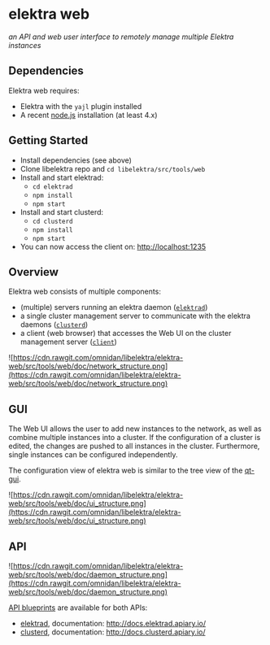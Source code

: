 # elektra web

_an API and web user interface to remotely manage multiple Elektra instances_


## Dependencies

Elektra web requires:

 * Elektra with the `yajl` plugin installed
 * A recent [node.js](https://nodejs.org/en/) installation (at least 4.x)


## Getting Started

 * Install dependencies (see above)
 * Clone libelektra repo and `cd libelektra/src/tools/web`
 * Install and start elektrad:
   * `cd elektrad`
   * `npm install`
   * `npm start`
 * Install and start clusterd:
   * `cd clusterd`
   * `npm install`
   * `npm start`
 * You can now access the client on: [http://localhost:1235](http://localhost:1235)


## Overview

Elektra web consists of multiple components:

 * (multiple) servers running an elektra daemon ([`elektrad`](elektrad/))
 * a single cluster management server to communicate with the elektra daemons ([`clusterd`](clusterd/))
 * a client (web browser) that accesses the Web UI on the cluster management server ([`client`](client/))

![https://cdn.rawgit.com/omnidan/libelektra/elektra-web/src/tools/web/doc/network_structure.png](https://cdn.rawgit.com/omnidan/libelektra/elektra-web/src/tools/web/doc/network_structure.png)


## GUI

The Web UI allows the user to add new instances to the network, as well as
combine multiple instances into a cluster. If the configuration of a cluster is
edited, the changes are pushed to all instances in the cluster. Furthermore,
single instances can be configured independently.

The configuration view of elektra web is similar to the tree view of the
[qt-gui](http://git.libelektra.org/tree/master/src/tools/qt-gui).

![https://cdn.rawgit.com/omnidan/libelektra/elektra-web/src/tools/web/doc/ui_structure.png](https://cdn.rawgit.com/omnidan/libelektra/elektra-web/src/tools/web/doc/ui_structure.png)


## API

![https://cdn.rawgit.com/omnidan/libelektra/elektra-web/src/tools/web/doc/daemon_structure.png](https://cdn.rawgit.com/omnidan/libelektra/elektra-web/src/tools/web/doc/daemon_structure.png)

[API blueprints](https://apiblueprint.org/) are available for both APIs:

 * [elektrad](https://github.com/omnidan/libelektra/elektra-web/doc/apiblueprints/elektrad.apib), documentation: http://docs.elektrad.apiary.io/
 * [clusterd](https://github.com/omnidan/libelektra/elektra-web/doc/apiblueprints/clusterd.apib), documentation: http://docs.clusterd.apiary.io/
